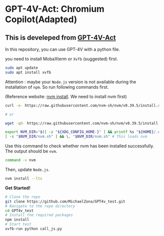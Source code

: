 # GPT-4V-Act: Chromium Copilot(Adapted)

## This is develeped from [GPT-4V-Act](https://github.com/ddupont808/GPT-4V-Act)

In this repository, you can use GPT-4V with a python file.

you need to install MobaXterm or ```Xvfb``` (suggested) first.

```bash
sudo apt update
sudo apt install xvfb
```

Attention : maybe your ```Node.js``` version is not available during the installation of ```npm```. So run following commands first.

(Reference website: [nvm install](https://github.com/nvm-sh/nvm#installing-and-updating). We need to install nvm first)

```bash
curl -o- https://raw.githubusercontent.com/nvm-sh/nvm/v0.39.5/install.sh | bash

# or

wget -qO- https://raw.githubusercontent.com/nvm-sh/nvm/v0.39.5/install.sh | bash
```

```bash
export NVM_DIR="$([ -z "${XDG_CONFIG_HOME-}" ] && printf %s "${HOME}/.nvm" || printf %s "${XDG_CONFIG_HOME}/nvm")"
[ -s "$NVM_DIR/nvm.sh" ] && \. "$NVM_DIR/nvm.sh" # This loads nvm
```

Use this command to check whether nvm has been installed successfully. The output should be ```nvm```.
```bash
command -v nvm
```

Then, update ```Node.js```.
```bash
nvm install --lts
```


**Get Started!**
```bash
# Clone the repo
git clone https://github.com/MichaelZona/GPT4v_test.git
# Navigate to the repo directory
cd GPT4v_test
# Install the required packages
npm install
# Start test
xvfb-run python call_js.py
```
